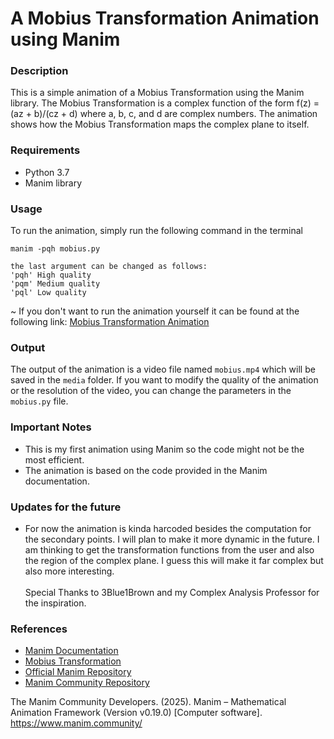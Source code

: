 # A Mobius Transformation Animation using Manim

### Description
This is a simple animation of a Mobius Transformation using the Manim library. The Mobius Transformation is a complex function of the form f(z) = (az + b)/(cz + d) where a, b, c, and d are complex numbers. The animation shows how the Mobius Transformation maps the complex plane to itself.

### Requirements
- Python 3.7
- Manim library

### Usage
To run the animation, simply run the following command in the terminal <br>
```
manim -pqh mobius.py

the last argument can be changed as follows:
'pqh' High quality
'pqm' Medium quality
'pql' Low quality

```
~ If you don't want to run the animation yourself it can be found at the following link:
[Mobius Transformation Animation](https://youtu.be/UTHV5TYNVFo)

### Output
The output of the animation is a video file named `mobius.mp4` which will be saved in the `media` folder.
If you want to modify the quality of the animation or the resolution of the video, you can change the parameters in the `mobius.py` file.

### Important Notes
- This is my first animation using Manim so the code might not be the most efficient.
- The animation is based on the code provided in the Manim documentation.

### Updates for the future
- For now the animation is kinda harcoded besides the computation for the secondary points. I will plan to make it more dynamic in the future.
I am thinking to get the transformation functions from the user and also the region of the complex plane. I guess this will make it far complex but also more interesting.
<br><br>Special Thanks to 3Blue1Brown and my Complex Analysis Professor for the inspiration.

### References
- [Manim Documentation](https://docs.manim.community/en/stable/index.html)
- [Mobius Transformation](https://en.wikipedia.org/wiki/M%C3%B6bius_transformation)
- [Official Manim Repository](https://github.com/3b1b/manim)
- [Manim Community Repository](https://github.com/ManimCommunity/manim)

The Manim Community Developers. (2025). Manim – Mathematical Animation Framework (Version v0.19.0) [Computer software]. https://www.manim.community/
